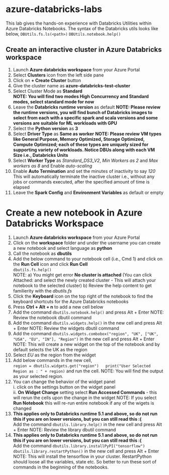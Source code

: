 # azure-databricks-labs
This lab gives the hands-on experience with Databricks Utilities within Azure Databricks Notebooks.
The syntax of the Databricks utils looks like below,
`DBUtils.fs.ls(<path>)`
`DBUtils.notebook.help()`

## Create an interactive cluster in Azure Databricks workspace

1. Launch **Azure databricks workspace** from your Azure Portal 
2. Select **Clusters** icon from the left side pane
3. Click on **+ Create Cluster** button
4. Give the cluster name as **azure-databricks-test-cluster**
5. Select Cluster Mode as **Standard**  
**NOTE: You will find two modes High Concurrency and Standard modes, select standard mode for now**
6. Leave the **Databricks runtime version** as default
**NOTE: Please review the runtime versions, you will find bunch of Databricks images to select from each with a specific spark and scala versions and some versions are suitable for ML workloads with GPU**
7. Select the **Python version** as **3**
8. Select **Driver Type** as **Same as worker**
**NOTE: Please review VM types like General Purpose, Memory Optimized, Storage Optimized, Compute Optimized; each of these types are uniquely sized for supporting variety of workloads. Notice DBUs along with each VM Size i.e., Databricks Units**
9. Select **Worker Type** as *Standard_DS3_V2*, *Min Workers as 2* and *Max workers as 8* and Enable *auto-scaling*
10. Enable **Auto Termination** and set the minutes of inactivity to say *120*  
This will automatically terminate the inactive cluster i.e., without any jobs or commands executed, after the specified amount of time is elapsed
11. Leave the **Spark Config** and **Environment Variables** as default or empty

# Create a new notebook in Azure Databricks Workspace

1. Launch **Azure databricks workspace** from your Azure Portal
2. Click on the **workspace** folder and under the username you can create a new notebook and select language as **python**
3. Call the notebook as **dbutils**
4. Add the below command to your notebook cell (i.e., Cmd 1) and click on the **Run Cell** icon and click **Run Cell**  
`dbutils.fs.help()`  
NOTE: a) You might get error **No cluster is attached** (You can click Attached: and select the newly created cluster - This will attach your notebook to the selected cluster)
      b) Review the help content to get familierity with the *dbutils.fs*
6. Click the **Keyboard** icon on the top right of the notebook to find the keyboard shortcuts for the Azure Databricks notebooks
7. Press **Ctrl + Alt + n** to add a new cell below
8. Add the command `dbutils.notebook.help()` and press Alt + Enter
NOTE: Review the notebook dbutil command
10. Add the command `dbutils.widgets.help()` in the new cell and press Alt + Enter
NOTE: Review the widgets dbutil command 
11. Add the command `dbutils.widgets.combobox("region", "UK", ["UK", "USA", "EU", "IN"], "Region")` in the new cell and press Alt + Enter
NOTE: This will create a new widget on the top of the notebook and by default selects the UK as the region
12. Select *EU* as the region from the widget
13. Add below commands in the new cell,  
`region = dbutils.widgets.get("region")  
print("User Selected Region as : " + region)`
and run the cell.
NOTE: You will find the output as your selected region.
14. You can change the behavior of the widget panel  
    i. click on the settings button on the widget panel  
    ii. **On Widget Change** setting select **Run Accessed Commands** - this will rerun the cells upon the change in the widget
    NOTE: If you select **Run Notebook** this will re-run entire notebook if any of the wigets is changed
15. **This applies only to Databricks runtime 5.1 and above, so do not run this if you are on lower versions, but you can still read this :(**  
Add the command `dbutils.library.help()` in the new cell and press Alt + Enter
NOTE: Review the library dbutil command 
16. **This applies only to Databricks runtime 5.1 and above, so do not run this if you are on lower versions, but you can still read this :(**  
Add the command 
`dbutils.library.installPyPI("tensorflow")
dbutils.library.restartPython()` in the new cell and press Alt + Enter
NOTE: This will install the tensorflow in your cluster. RestartPython should loose all the variables, state etc. So better to run these sort of commands in the beginning of the notebooks.
